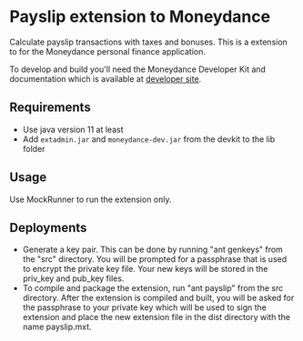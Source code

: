 
# Payslip extension to Moneydance

Calculate payslip transactions with taxes and bonuses. This is a extension to for the Moneydance personal finance application.

To develop and build you'll need the Moneydance Developer Kit and 
documentation which is available at [developer site](https://infinitekind.com/developer).

## Requirements

* Use java version 11 at least
* Add `extadmin.jar` and `moneydance-dev.jar` from the devkit to the lib folder

## Usage

Use MockRunner to run the extension only.

## Deployments

* Generate a key pair. This can be done by running "ant genkeys" from the "src"
  directory.  You will be prompted for a passphrase that is used to
  encrypt the private key file.  Your new keys will be stored in the
  priv_key and pub_key files.
* To compile and package the extension, run "ant payslip"
  from the src directory.  After the extension is compiled and built,
  you will be asked for the passphrase to your private key which will
  be used to sign the extension and place the new extension file in
  the dist directory with the name payslip.mxt.
